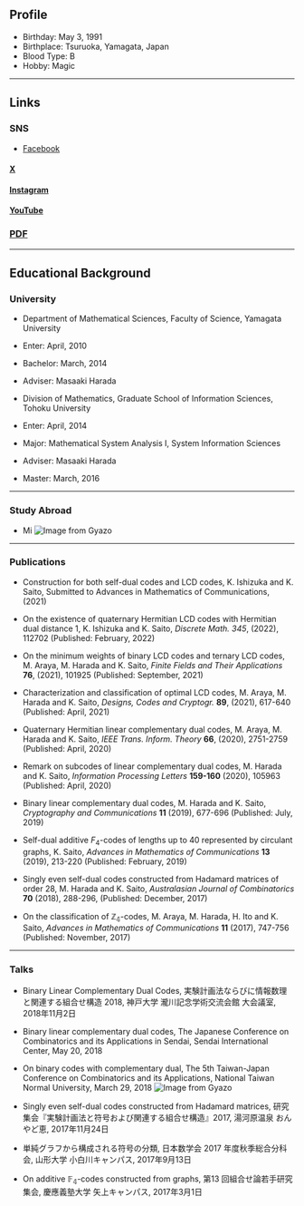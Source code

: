 <script type="text/javascript" async src="https://cdnjs.cloudflare.com/ajax/libs/mathjax/2.7.7/MathJax.js?config=TeX-MML-AM_CHTML">
</script>
<script type="text/x-mathjax-config">
 MathJax.Hub.Config({
 tex2jax: {
 inlineMath: [['$', '$'] ],
 displayMath: [ ['$$','$$'], ["\\[","\\]"] ]
 }
 });
</script>

 
## Profile
- Birthday: May 3, 1991
- Birthplace: Tsuruoka, Yamagata, Japan
- Blood Type: B
- Hobby: Magic

---

## Links
### SNS
 - [Facebook](https://www.facebook.com/profile.php/?id=100004925310388)

#### [X](https://twitter.com/ksaito495)

#### [Instagram](https://www.instagram.com/ksaito6174/)

#### [YouTube](https://m.youtube.com/@kensaito4606/featured)

### [PDF](https://www.dropbox.com/scl/fi/rli0f0yxkzy6sjxovw41n/20230510_cv_ksaito-2.pdf?rlkey=l1au6s5e4w3wahkhdntp63ik6&dl=0)

---

## Educational Background
### University 
- Department of Mathematical Sciences, Faculty of Science, Yamagata University
 - Enter: April, 2010
 - Bachelor: March, 2014
 - Adviser: Masaaki Harada

- Division of Mathematics, Graduate School of Information Sciences, Tohoku University
 - Enter: April, 2014
 - Major: Mathematical System Analysis I, System Information Sciences
 - Adviser: Masaaki Harada
 - Master: March, 2016

---

### Study Abroad
- Mi
![Image from Gyazo](https://i.gyazo.com/e2226fc0e56cd355c9eafc823ec3a29f.jpg)

---

### Publications
- Construction for both self-dual codes and LCD codes, K. Ishizuka and K. Saito, Submitted to Advances in Mathematics of Communications, (2021)

- On the existence of quaternary Hermitian LCD codes with Hermitian dual distance 1, K. Ishizuka and K. Saito, *Discrete Math.* *345*, (2022), 112702 (Published: February, 2022)

- On the minimum weights of binary LCD codes and ternary LCD codes, M. Araya, M. Harada and K. Saito, *Finite Fields and Their Applications* **76**, (2021), 101925 (Published: September, 2021)

- Characterization and classification of optimal LCD codes, M. Araya, M. Harada and K. Saito, *Designs, Codes and Cryptogr.* **89**, (2021), 617-640 (Published: April, 2021)

- Quaternary Hermitian linear complementary dual codes, M. Araya, M. Harada and K. Saito, *IEEE Trans. Inform. Theory* **66**, (2020), 2751-2759 (Published: April, 2020)

- Remark on subcodes of linear complementary dual codes, M. Harada and K. Saito, *Information Processing Letters* **159-160** (2020), 105963 (Published: April, 2020)

- Binary linear complementary dual codes, M. Harada and K. Saito, *Cryptography and Communications* **11** (2019), 677-696 (Published: July, 2019)

- Self-dual additive $F_4$-codes of lengths up to 40 represented by circulant graphs, K. Saito, *Advances in Mathematics of Communications* **13** (2019), 213-220 (Published: February, 2019)

- Singly even self-dual codes constructed from Hadamard matrices of order 28, M. Harada and K. Saito, *Australasian Journal of Combinatorics* **70** (2018), 288-296, (Published: December, 2017)

- On the classification of $\mathbb{Z_4}$-codes, M. Araya, M. Harada, H. Ito and K. Saito, *Advances in Mathematics of Communications* **11** (2017), 747-756 (Published: November, 2017)

---

### Talks
- Binary Linear Complementary Dual Codes, 実験計画法ならびに情報数理と関連する組合せ構造 2018, 神戸大学 瀧川記念学術交流会館 大会議室, 2018年11月2日

- Binary linear complementary dual codes, The Japanese Conference on Combinatorics and its Applications
in Sendai, Sendai International Center, May 20, 2018

- On binary codes with complementary dual, The 5th Taiwan-Japan Conference on Combinatorics and its Applications, National Taiwan Normal University, March 29, 2018
![Image from Gyazo](https://i.gyazo.com/247b5847bc8c2d1d6b27cdbb742195b6.jpg)

- Singly even self-dual codes constructed from Hadamard matrices, 研究集会『実験計画法と符号および関連する組合せ構造』2017, 湯河原温泉 おんやど恵, 2017年11月24日

- 単純グラフから構成される符号の分類, 日本数学会 2017 年度秋季総合分科会, 山形大学 小白川キャンパス, 2017年9月13日

- On additive $\mathbb{F_4}$-codes constructed from graphs, 第13 回組合せ論若手研究集会, 慶應義塾大学 矢上キャンパス, 2017年3月1日
